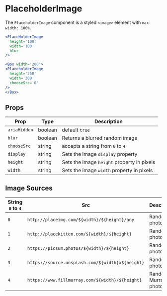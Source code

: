 # PlaceholderImage

The `PlaceholderImage` component is a styled `<image>` element with `max-width: 100%`.

```.jsx
<PlaceHolderImage
  height='100'
  width='100'
  blur
/>
```

```.jsx
<Box width='200'>
<PlaceholderImage
  height='250'
  width='300'
  chooseSrc='0'
/>
</Box>
```

## Props

| Prop         | Type    | Description                                |
| ------------ | ------- | ------------------------------------------ |
| `ariaHidden` | boolean | default `true`                             |
| `blur`       | boolean | Returns a blurred random image             |
| `chooseSrc`  | string  | accepts a string from `0` to `4`           |
| `display`    | string  | Sets the image `display` property          |
| `height`     | string  | Sets the image `height` property in pixels |
| `width`      | string  | Sets the image `width` property in pixels  |

## Image Sources

| String `0` to `4` | Src                                              | Description              |
| ----------------- | ------------------------------------------------ | ------------------------ |
| `0`               | `http://placeimg.com/${width}/${height}/any`     | Random photo             |
| `1`               | `http://placekitten.com/${width}/${height}`      | Random cat photo         |
| `2`               | `https://picsum.photos/${width}/${height}`       | Random photo             |
| `3`               | `https://source.unsplash.com/${width}x${height}` | Random photo             |
| `4`               | `https://www.fillmurray.com/${width}/${height}`  | Random Bill Murray photo |
